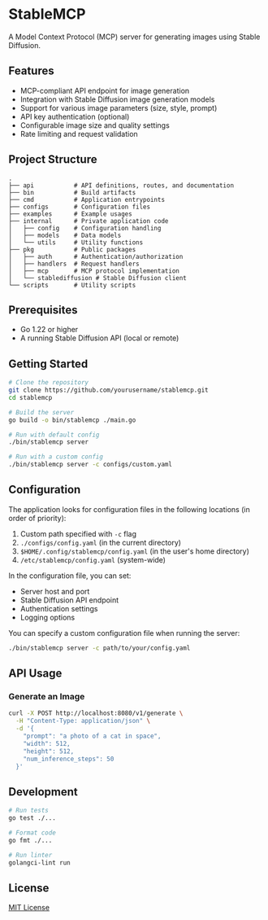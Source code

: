 # StableMCP

A Model Context Protocol (MCP) server for generating images using Stable Diffusion.

## Features

- MCP-compliant API endpoint for image generation
- Integration with Stable Diffusion image generation models
- Support for various image parameters (size, style, prompt)
- API key authentication (optional)
- Configurable image size and quality settings
- Rate limiting and request validation

## Project Structure

```
.
├── api           # API definitions, routes, and documentation
├── bin           # Build artifacts
├── cmd           # Application entrypoints
├── configs       # Configuration files
├── examples      # Example usages
├── internal      # Private application code
│   ├── config    # Configuration handling
│   ├── models    # Data models
│   └── utils     # Utility functions
├── pkg           # Public packages
│   ├── auth      # Authentication/authorization
│   ├── handlers  # Request handlers
│   ├── mcp       # MCP protocol implementation
│   └── stablediffusion # Stable Diffusion client
└── scripts       # Utility scripts
```

## Prerequisites

- Go 1.22 or higher
- A running Stable Diffusion API (local or remote)

## Getting Started

```bash
# Clone the repository
git clone https://github.com/yourusername/stablemcp.git
cd stablemcp

# Build the server
go build -o bin/stablemcp ./main.go

# Run with default config
./bin/stablemcp server

# Run with a custom config
./bin/stablemcp server -c configs/custom.yaml
```

## Configuration

The application looks for configuration files in the following locations (in order of priority):

1. Custom path specified with `-c` flag
2. `./configs/config.yaml` (in the current directory)
3. `$HOME/.config/stablemcp/config.yaml` (in the user's home directory)
4. `/etc/stablemcp/config.yaml` (system-wide)

In the configuration file, you can set:

- Server host and port
- Stable Diffusion API endpoint
- Authentication settings
- Logging options

You can specify a custom configuration file when running the server:

```bash
./bin/stablemcp server -c path/to/your/config.yaml
```

## API Usage

### Generate an Image

```bash
curl -X POST http://localhost:8080/v1/generate \
  -H "Content-Type: application/json" \
  -d '{
    "prompt": "a photo of a cat in space",
    "width": 512,
    "height": 512,
    "num_inference_steps": 50
  }'
```

## Development

```bash
# Run tests
go test ./...

# Format code
go fmt ./...

# Run linter
golangci-lint run
```

## License

[MIT License](LICENSE)